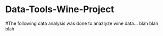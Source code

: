 # Data-Tools-Wine-Project
#The following data analysis was done to anazlyze wine data... blah blah blah
